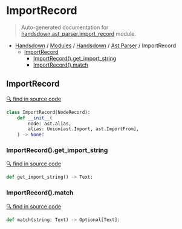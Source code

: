 # ImportRecord

> Auto-generated documentation for [handsdown.ast_parser.import_record](https://github.com/vemel/handsdown/blob/master/handsdown/ast_parser/import_record.py) module.

- [Handsdown](../../README.md#-handsdown---python-documentation-generator) / [Modules](../../MODULES.md#modules) / [Handsdown](../index.md#handsdown) / [Ast Parser](index.md#ast-parser) / ImportRecord
  - [ImportRecord](#importrecord)
    - [ImportRecord().get_import_string](#importrecordget_import_string)
    - [ImportRecord().match](#importrecordmatch)

## ImportRecord

[🔍 find in source code](https://github.com/vemel/handsdown/blob/master/handsdown/ast_parser/import_record.py#L10)

```python
class ImportRecord(NodeRecord):
    def __init__(
        node: ast.alias,
        alias: Union[ast.Import, ast.ImportFrom],
    ) -> None:
```

### ImportRecord().get_import_string

[🔍 find in source code](https://github.com/vemel/handsdown/blob/master/handsdown/ast_parser/import_record.py#L23)

```python
def get_import_string() -> Text:
```

### ImportRecord().match

[🔍 find in source code](https://github.com/vemel/handsdown/blob/master/handsdown/ast_parser/import_record.py#L46)

```python
def match(string: Text) -> Optional[Text]:
```
